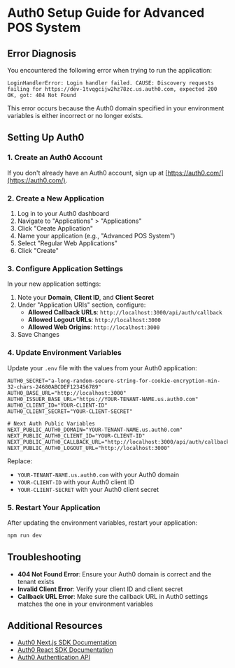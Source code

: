 # Auth0 Setup Guide for Advanced POS System

## Error Diagnosis

You encountered the following error when trying to run the application:

```
LoginHandlerError: Login handler failed. CAUSE: Discovery requests failing for https://dev-1tvqgcijw2hz78zc.us.auth0.com, expected 200 OK, got: 404 Not Found
```

This error occurs because the Auth0 domain specified in your environment variables is either incorrect or no longer exists.

## Setting Up Auth0

### 1. Create an Auth0 Account

If you don't already have an Auth0 account, sign up at [https://auth0.com/](https://auth0.com/).

### 2. Create a New Application

1. Log in to your Auth0 dashboard
2. Navigate to "Applications" > "Applications"
3. Click "Create Application"
4. Name your application (e.g., "Advanced POS System")
5. Select "Regular Web Applications"
6. Click "Create"

### 3. Configure Application Settings

In your new application settings:

1. Note your **Domain**, **Client ID**, and **Client Secret**
2. Under "Application URIs" section, configure:
   - **Allowed Callback URLs**: `http://localhost:3000/api/auth/callback`
   - **Allowed Logout URLs**: `http://localhost:3000`
   - **Allowed Web Origins**: `http://localhost:3000`
3. Save Changes

### 4. Update Environment Variables

Update your `.env` file with the values from your Auth0 application:

```
AUTH0_SECRET="a-long-random-secure-string-for-cookie-encryption-min-32-chars-24680ABCDEF123456789"
AUTH0_BASE_URL="http://localhost:3000"
AUTH0_ISSUER_BASE_URL="https://YOUR-TENANT-NAME.us.auth0.com"
AUTH0_CLIENT_ID="YOUR-CLIENT-ID"
AUTH0_CLIENT_SECRET="YOUR-CLIENT-SECRET"

# Next Auth Public Variables
NEXT_PUBLIC_AUTH0_DOMAIN="YOUR-TENANT-NAME.us.auth0.com"
NEXT_PUBLIC_AUTH0_CLIENT_ID="YOUR-CLIENT-ID"
NEXT_PUBLIC_AUTH0_CALLBACK_URL="http://localhost:3000/api/auth/callback"
NEXT_PUBLIC_AUTH0_LOGOUT_URL="http://localhost:3000"
```

Replace:
- `YOUR-TENANT-NAME.us.auth0.com` with your Auth0 domain
- `YOUR-CLIENT-ID` with your Auth0 client ID
- `YOUR-CLIENT-SECRET` with your Auth0 client secret

### 5. Restart Your Application

After updating the environment variables, restart your application:

```bash
npm run dev
```

## Troubleshooting

- **404 Not Found Error**: Ensure your Auth0 domain is correct and the tenant exists
- **Invalid Client Error**: Verify your client ID and client secret
- **Callback URL Error**: Make sure the callback URL in Auth0 settings matches the one in your environment variables

## Additional Resources

- [Auth0 Next.js SDK Documentation](https://auth0.com/docs/quickstart/webapp/nextjs)
- [Auth0 React SDK Documentation](https://auth0.com/docs/libraries/auth0-react)
- [Auth0 Authentication API](https://auth0.com/docs/api/authentication)